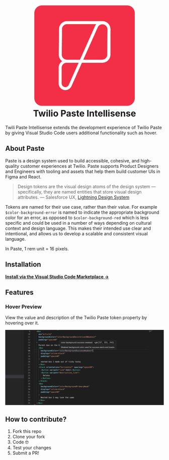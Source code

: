 <h1 align="center">
  <img height="320px" src="https://raw.githubusercontent.com/Gapur/twilio-paste-intellisense/main/assets/favicon.png" alt="Twilio Paste" />
  <br/>
  Twilio Paste Intellisense
</h1>

Twili Paste Intellisense extends the development experience of Twilio Paste by giving Visual Studio Code users additional functionality such as hover.

## About Paste

Paste is a design system used to build accessible, cohesive, and high-quality customer experiences at Twilio. Paste supports Product Designers and Engineers with tooling and assets that help them build customer UIs in Figma and React.

>Design tokens are the visual design atoms of the design system — specifically, they are named entities that store visual design attributes. — Salesforce UX, [Lightning Design System](https://www.lightningdesignsystem.com/design-tokens/)


Tokens are named for their use case, rather than their value. For example `$color-background-error` is named to indicate the appropriate background color for an error, as opposed to `$color-background-red` which is less specific and could be used in a number of ways depending on cultural context and design language. This makes their intended use clear and intentional, and allows us to develop a scalable and consistent visual language.

In Paste, 1 rem unit = 16 pixels.

## Installation

**[Install via the Visual Studio Code Marketplace →](https://marketplace.visualstudio.com/items?itemName=Gapur.twilio-paste-intellisense)**

## Features

### Hover Preview

View the value and description of the Twilio Paste token property by hovering over it.

<img src="https://raw.githubusercontent.com/Gapur/twilio-paste-intellisense/main/assets/hover-example.png" alt="hover" />

## How to contribute?

1. Fork this repo
2. Clone your fork
3. Code 🤓
4. Test your changes
5. Submit a PR!
